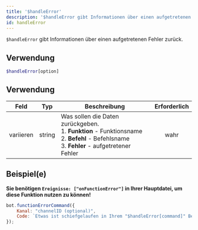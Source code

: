```yaml
---
title: '$handleError'
description: '$handleError gibt Informationen über einen aufgetretenen Fehler zurück.'
id: handleError
---
```


`$handleError` gibt Informationen über einen aufgetretenen Fehler zurück.

## Verwendung

```php
$handleError[option]
```

## Verwendung

| Feld      | Typ    | Beschreibung                                                                                                                                                              | Erforderlich |
| --------- | ------ | ------------------------------------------------------------------------------------------------------------------------------------------------------------------------- |:------------:|
| variieren | string | Was sollen die Daten zurückgeben. <br /> 1. **Funktion** - Funktionsname <br /> 2. **Befehl** - Befehlsname <br /> 3. **Fehler** - aufgetretener Fehler |     wahr     |

## Beispiel(e)

**Sie benötigen `Ereignisse: ["onFunctionError"]` in Ihrer Hauptdatei, um diese Funktion nutzen zu können!**

```javascript
bot.functionErrorCommand({
    Kanal: "channelID (optional)",
    Code: `Etwas ist schiefgelaufen in Ihrem "$handleError[command]" Befehl! Die Funktion "$handleError[function]" hat den Fehler "$handleError[error]"!`
});
```
